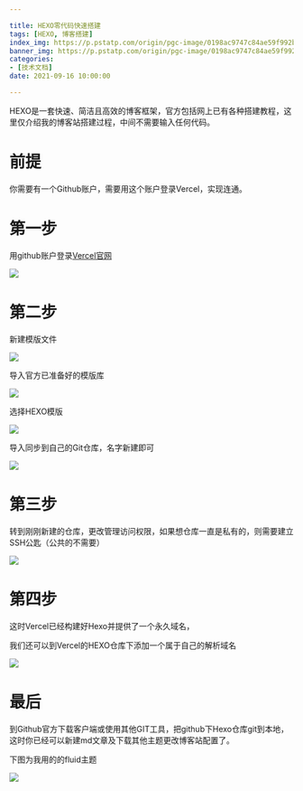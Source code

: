```yaml
---

title: HEXO零代码快速搭建
tags: [HEXO, 博客搭建]
index_img: https://p.pstatp.com/origin/pgc-image/0198ac9747c84ae59f992bda50118bbc
banner_img: https://p.pstatp.com/origin/pgc-image/0198ac9747c84ae59f992bda50118bbc
categories:
- [技术文档]
date: 2021-09-16 10:00:00

---
```


HEXO是一套快速、简洁且高效的博客框架，官方包括网上已有各种搭建教程，这里仅介绍我的博客站搭建过程，中间不需要输入任何代码。

# 前提

你需要有一个Github账户，需要用这个账户登录Vercel，实现连通。

# 第一步

用github账户登录[Vercel官网](https://vercel.com/)

![](https://p.pstatp.com/origin/pgc-image/a164e6197cfd485b8d01f28c95749649)

# 第二步

新建模版文件

![](https://p.pstatp.com/origin/pgc-image/41de82c6488644108277814460d394bb)

导入官方已准备好的模版库

![](https://p.pstatp.com/origin/pgc-image/4d7ea6d607074d05a790576244e09826)

选择HEXO模版

![](https://p.pstatp.com/origin/pgc-image/d8941bfd99134596b142c874aaca1e0d)

导入同步到自己的Git仓库，名字新建即可

![](https://p.pstatp.com/origin/pgc-image/1d2760f683624f63b21b64622e14d847)

# 第三步

转到刚刚新建的仓库，更改管理访问权限，如果想仓库一直是私有的，则需要建立SSH公匙（公共的不需要）

![](https://p.pstatp.com/origin/pgc-image/212e5577754347c48e7b23fb536c51ad)

# 第四步

这时Vercel已经构建好Hexo并提供了一个永久域名，

我们还可以到Vercel的HEXO仓库下添加一个属于自己的解析域名

![](https://p.pstatp.com/origin/pgc-image/dcf196e778814fcba83ff7003dad1306)

# 最后

到Github官方下载客户端或使用其他GIT工具，把github下Hexo仓库git到本地，这时你已经可以新建md文章及下载其他主题更改博客站配置了。

下图为我用的的fluid主题

![](https://p.pstatp.com/origin/pgc-image/55eae005deed4c5ca3d746f5eb547017)